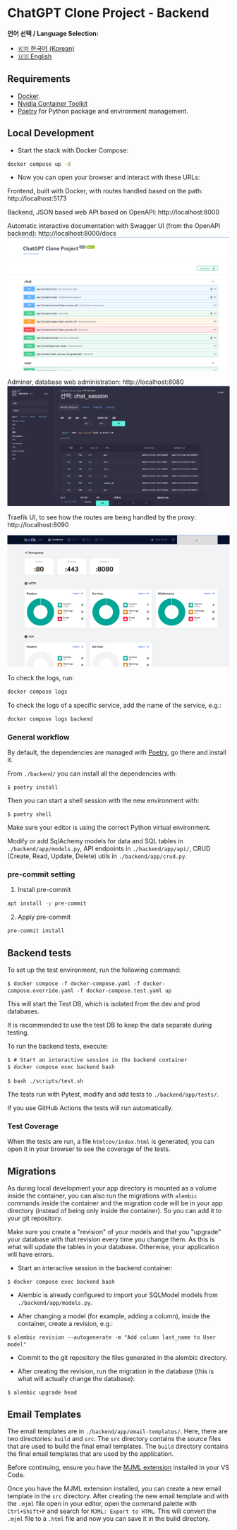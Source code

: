 # ChatGPT Clone Project - Backend

**언어 선택 / Language Selection:**

- [🇰🇷 한국어 (Korean)](readme.ko.md)
- [🇺🇸 English](readme.md)

## Requirements

* [Docker](https://www.docker.com/).
* [Nvidia Container Toolkit](https://docs.nvidia.com/datacenter/cloud-native/container-toolkit/latest/install-guide.html)
* [Poetry](https://python-poetry.org/) for Python package and environment management.

## Local Development

* Start the stack with Docker Compose:

```bash
docker compose up -d
```

* Now you can open your browser and interact with these URLs:

Frontend, built with Docker, with routes handled based on the path: http://localhost:5173

Backend, JSON based web API based on OpenAPI: http://localhost:8000

Automatic interactive documentation with Swagger UI (from the OpenAPI backend): http://localhost:8000/docs
[![API docs](../imgs/swagger.png)](https://github.com/limJhyeok/ChatGPT-Clone)


Adminer, database web administration: http://localhost:8080
[![API docs](../imgs/adminer.png)](https://github.com/limJhyeok/ChatGPT-Clone)

Traefik UI, to see how the routes are being handled by the proxy: http://localhost:8090

[![API docs](../imgs/traefik.png)](https://github.com/limJhyeok/ChatGPT-Clone)


To check the logs, run:

```bash
docker compose logs
```

To check the logs of a specific service, add the name of the service, e.g.:

```bash
docker compose logs backend
```

### General workflow

By default, the dependencies are managed with [Poetry](https://python-poetry.org/), go there and install it.

From `./backend/` you can install all the dependencies with:

```console
$ poetry install
```

Then you can start a shell session with the new environment with:

```console
$ poetry shell
```

Make sure your editor is using the correct Python virtual environment.

Modify or add SqlAchemy models for data and SQL tables in `./backend/app/models.py`, API endpoints in `./backend/app/api/`, CRUD (Create, Read, Update, Delete) utils in `./backend/app/crud.py`.

### pre-commit setting
1. Install pre-commit
```bash
apt install -y pre-commit
```
2. Apply pre-commit
```bash
pre-commit install
```

## Backend tests
To set up the test environment, run the following command:
``` console
$ docker compose -f docker-compose.yaml -f docker-compose.override.yaml -f docker-compose.test.yaml up
```
This will start the Test DB, which is isolated from the dev and prod databases.

It is recommended to use the test DB to keep the data separate during testing.

To run the backend tests, execute:

```console
$ # Start an interactive session in the backend container
$ docker compose exec backend bash

$ bash ./scripts/test.sh
```

The tests run with Pytest, modify and add tests to `./backend/app/tests/`.

If you use GitHub Actions the tests will run automatically.

### Test Coverage

When the tests are run, a file `htmlcov/index.html` is generated, you can open it in your browser to see the coverage of the tests.

## Migrations

As during local development your app directory is mounted as a volume inside the container, you can also run the migrations with `alembic` commands inside the container and the migration code will be in your app directory (instead of being only inside the container). So you can add it to your git repository.

Make sure you create a "revision" of your models and that you "upgrade" your database with that revision every time you change them. As this is what will update the tables in your database. Otherwise, your application will have errors.

* Start an interactive session in the backend container:

```console
$ docker compose exec backend bash
```

* Alembic is already configured to import your SQLModel models from `./backend/app/models.py`.

* After changing a model (for example, adding a column), inside the container, create a revision, e.g.:

```console
$ alembic revision --autogenerate -m "Add column last_name to User model"
```

* Commit to the git repository the files generated in the alembic directory.

* After creating the revision, run the migration in the database (this is what will actually change the database):

```console
$ alembic upgrade head
```

## Email Templates

The email templates are in `./backend/app/email-templates/`. Here, there are two directories: `build` and `src`. The `src` directory contains the source files that are used to build the final email templates. The `build` directory contains the final email templates that are used by the application.

Before continuing, ensure you have the [MJML extension](https://marketplace.visualstudio.com/items?itemName=attilabuti.vscode-mjml) installed in your VS Code.

Once you have the MJML extension installed, you can create a new email template in the `src` directory. After creating the new email template and with the `.mjml` file open in your editor, open the command palette with `Ctrl+Shift+P` and search for `MJML: Export to HTML`. This will convert the `.mjml` file to a `.html` file and now you can save it in the build directory.
